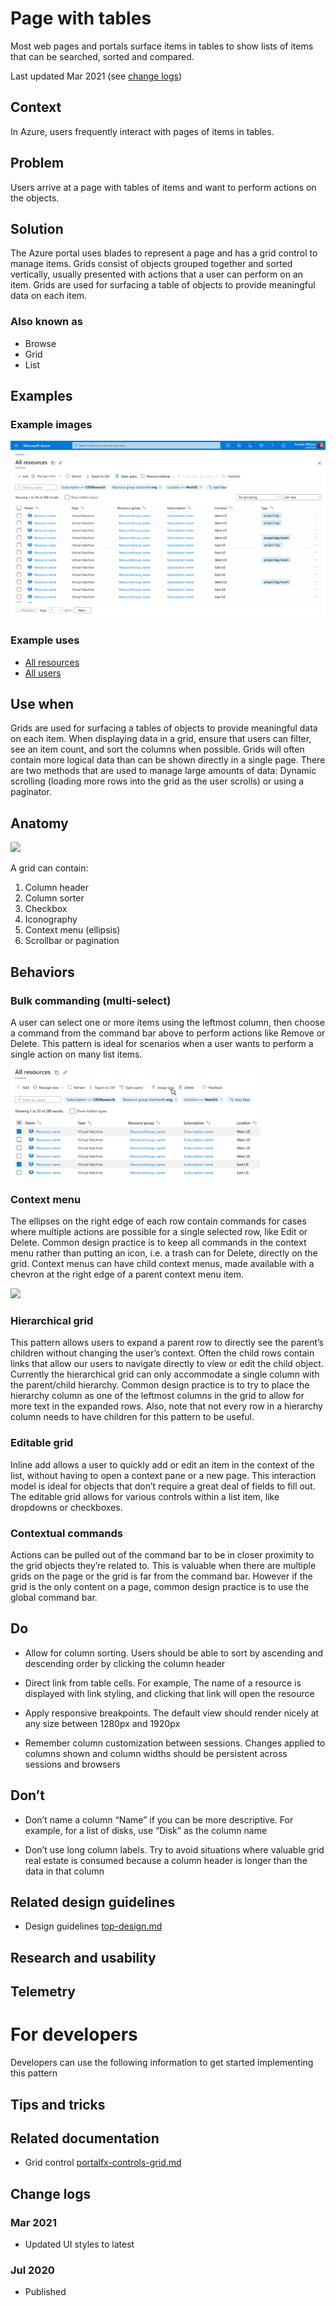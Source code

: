 ﻿# Page with tables
Most web pages and portals surface items in tables to show lists of items that can be searched, sorted and compared.

Last updated Mar 2021 (see [change logs](#change-logs))

<a name="context"></a>
## Context
In Azure, users frequently interact with pages of items in tables.

<a name="problem"></a>
## Problem
Users arrive at a page with tables of items and want to perform actions on the objects.

<a name="solution"></a>
## Solution
The Azure portal uses blades to represent a page and has a grid control to manage items. Grids consist of objects grouped together and sorted vertically, usually presented with actions that a user can perform on an item. Grids are used for surfacing a table of objects to provide meaningful data on each item. 

<a name="solution-also-known-as"></a>
### Also known as
- Browse
- Grid
- List

<a name="examples"></a>
## Examples

<a name="examples-example-images"></a>
### Example images
<div style="max-width:800px">
<img alttext="Page with list example" src="../media/design-patterns-page-grid/Resource-browse.png"  />
</div>

<a name="examples-example-uses"></a>
### Example uses
-   [All resources](https://ms.portal.azure.com/#blade/HubsExtension/ArtBrowseBlade/resourceType/Microsoft.Resources%2Fresources)
-   [All users](https://ms.portal.azure.com/#blade/Microsoft_AAD_IAM/UsersManagementMenuBlade/AllUsers)


<a name="use-when"></a>
## Use when
Grids are used for surfacing a tables of objects to provide meaningful data on each item. When displaying data in a grid, ensure that users can filter, see an item count, and sort the columns when possible. Grids will often contain more logical data than can be shown directly in a single page. There are two methods that are used to manage large amounts of data: Dynamic scrolling (loading more rows into the grid as the user scrolls) or using a paginator.

<a name="anatomy"></a>
## Anatomy
<div style="max-width:800px">
<img alttext=" " src="../media/design-patterns-page-grid/grid-anatomy.png"  />
</div>

A grid can contain:
1.  Column header
2.  Column sorter
3.  Checkbox
4.  Iconography
5.  Context menu (ellipsis)
6.  Scrollbar or pagination
<a name="behaviors"></a>
## Behaviors
<a name="behaviors-bulk-commanding-multi-select"></a>
### Bulk commanding (multi-select)
A user can select one or more items using the leftmost column, then choose a command from the command bar above to perform actions like Remove or Delete. This pattern is ideal for scenarios when a user wants to perform a single action on many list items.
<div style="max-width:400px">
<img alttext="Bulk commanding" src="../media/design-patterns-page-grid/Bulk-Commanding.png"  />
</div>

<a name="behaviors-context-menu"></a>
### Context menu
The ellipses on the right edge of each row contain commands for cases where multiple actions are possible for a single selected row, like Edit or Delete. Common design practice is to keep all commands in the context menu rather than putting an icon, i.e. a trash can for Delete, directly on the grid. Context menus can have child context menus, made available with a chevron at the right edge of a parent context menu item.
<div style="max-width:400px">
<img alttext="Context menu" src="../media/design-patterns-page-grid/Context-Menu.png"  />
</div>

<a name="behaviors-hierarchical-grid"></a>
### Hierarchical grid
This pattern allows users to expand a parent row to directly see the parent’s children without changing the user’s context. Often the child rows contain links that allow our users to navigate directly to view or edit the child object. Currently the hierarchical grid can only accommodate a single column with the parent/child hierarchy. Common design practice is to try to place the hierarchy column as one of the leftmost columns in the grid to allow for more text in the expanded rows. Also, note that not every row in a hierarchy column needs to have children for this pattern to be useful.

<a name="behaviors-editable-grid"></a>
### Editable grid
Inline add allows a user to quickly add or edit an item in the context of the list, without having to open a context pane or a new page. This interaction model is ideal for objects that don’t require a great deal of fields to fill out. The editable grid allows for various controls within a list item, like dropdowns or checkboxes.

<a name="behaviors-contextual-commands"></a>
### Contextual commands
Actions can be pulled out of the command bar to be in closer proximity to the grid objects they’re related to. This is valuable when there are multiple grids on the page or the grid is far from the command bar. However if the grid is the only content on a page, common design practice is to use the global command bar.

<a name="do"></a>
## Do
- Allow for column sorting. Users should be able to sort by ascending and descending order by clicking the column header

- Direct link from table cells. For example, The name of a resource is displayed with link styling, and clicking that link will open the resource

- Apply responsive breakpoints. The default view should render nicely at any size between 1280px and 1920px

- Remember column customization between sessions. Changes applied to columns shown and column widths should be persistent across sessions and browsers

<a name="don-t"></a>
## Don’t
- Don’t name a column “Name” if you can be more descriptive. For example, for a list of disks, use “Disk” as the column name

- Don’t use long column labels. Try to avoid situations where valuable grid real estate is consumed because a column header is longer than the data in that column

<a name="related-design-guidelines"></a>
## Related design guidelines
* Design guidelines [top-design.md](top-design.md)

<a name="research-and-usability"></a>
## Research and usability

<a name="telemetry"></a>
## Telemetry

<a name="for-developers"></a>
# For developers
Developers can use the following information to get started implementing this pattern

<a name="for-developers-tips-and-tricks"></a>
## Tips and tricks

<a name="for-developers-related-documentation"></a>
## Related documentation
* Grid control [portalfx-controls-grid.md](portalfx-controls-grid.md)

<a name="for-developers-change-logs"></a>
## Change logs

<a name="for-developers-change-logs-mar-2021"></a>
### Mar 2021
* Updated UI styles to latest

<a name="for-developers-change-logs-jul-2020"></a>
### Jul 2020
* Published